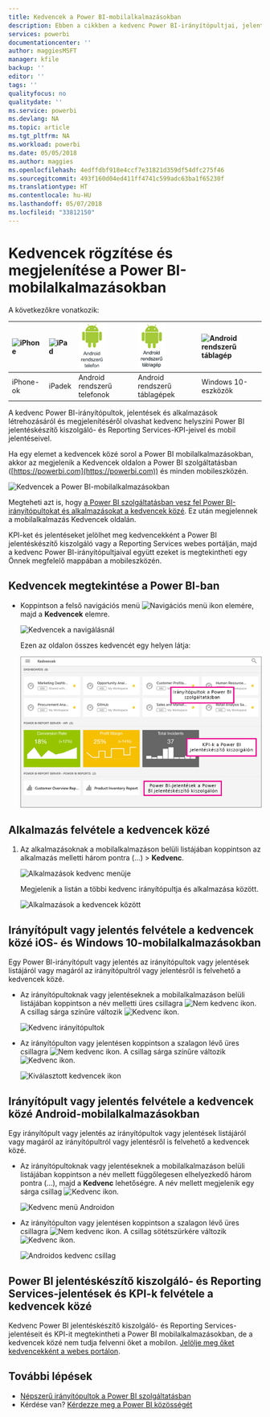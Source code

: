 ```yaml
---
title: Kedvencek a Power BI-mobilalkalmazásokban
description: Ebben a cikkben a kedvenc Power BI-irányítópultjai, jelentései, alkalmazásai, valamint Power BI jelentéskészítő kiszolgáló- és Reporting Services-jelentései és fő teljesítménymutatói (KPI-k) mobilalkalmazásokban való rögzítéséről és megtekintéséről olvashat.
services: powerbi
documentationcenter: ''
author: maggiesMSFT
manager: kfile
backup: ''
editor: ''
tags: ''
qualityfocus: no
qualitydate: ''
ms.service: powerbi
ms.devlang: NA
ms.topic: article
ms.tgt_pltfrm: NA
ms.workload: powerbi
ms.date: 05/05/2018
ms.author: maggies
ms.openlocfilehash: 4edffdbf918e4ccf7e31821d359df54dfc275f46
ms.sourcegitcommit: 493f160d04ed411ff4741c599adc63ba1f65230f
ms.translationtype: HT
ms.contentlocale: hu-HU
ms.lasthandoff: 05/07/2018
ms.locfileid: "33812150"
---
```

# <a name="make-and-view-favorites-in-the-power-bi-mobile-apps"></a>Kedvencek rögzítése és megjelenítése a Power BI-mobilalkalmazásokban
A következőkre vonatkozik:

| ![iPhone](media/mobile-apps-favorites/iphone-logo-50-px.png) | ![iPad](media/mobile-apps-favorites/ipad-logo-50-px.png) | ![Android rendszerű telefon](media/mobile-apps-favorites/android-phone-logo-50-px.png) | ![Android rendszerű táblagép](media/mobile-apps-favorites/android-tablet-logo-50-px.png) | ![Android rendszerű táblagép](media/mobile-apps-favorites/win-10-logo-50-px.png) |
|:--- |:--- |:--- |:--- |:--- |
| iPhone-ok |iPadek |Android rendszerű telefonok |Android rendszerű táblagépek |Windows 10-eszközök |

A kedvenc Power BI-irányítópultok, jelentések és alkalmazások létrehozásáról és megjelenítéséről olvashat kedvenc helyszíni Power BI jelentéskészítő kiszolgáló- és Reporting Services-KPI-jeivel és mobil jelentéseivel.

Ha egy elemet a kedvencek közé sorol a Power BI mobilalkalmazásokban, akkor az megjelenik a Kedvencek oldalon a Power BI szolgáltatásban ([https://powerbi.com](https://powerbi.com)) és minden mobileszközén. 

![Kedvencek a Power BI-mobilalkalmazásokban](media/mobile-apps-find-content-mobile-devices/power-bi-android-favorites-reports.png)


Megteheti azt is, hogy [a Power BI szolgáltatásban vesz fel Power BI-irányítópultokat és alkalmazásokat a kedvencek közé](service-dashboard-favorite.md). Ez után megjelennek a mobilalkalmazás Kedvencek oldalán.

KPI-ket és jelentéseket jelölhet meg kedvencekként a Power BI jelentéskészítő kiszolgáló vagy a Reporting Services webes portálján, majd a kedvenc Power BI-irányítópultjaival együtt ezeket is megtekintheti egy Önnek megfelelő mappában a mobileszközén.

## <a name="view-your-power-bi-favorites"></a>Kedvencek megtekintése a Power BI-ban
* Koppintson a felső navigációs menü ![Navigációs menü ikon](media/mobile-apps-favorites/power-bi-iphone-global-nav-button.png) elemére, majd a **Kedvencek** elemre.
  
  ![Kedvencek a navigálásnál](media/mobile-apps-favorites/power-bi-ipad-faves-pbi-report-server.png)
  
  Ezen az oldalon összes kedvencét egy helyen látja:
  
  ![Kedvencek oldal](media/mobile-apps-favorites/power-bi-ipad-favorites.png)

## <a name="make-an-app-a-favorite"></a>Alkalmazás felvétele a kedvencek közé
1. Az alkalmazásoknak a mobilalkalmazáson belüli listájában koppintson az alkalmazás melletti három pontra (...) > **Kedvenc**.
   
    ![Alkalmazások kedvenc menüje](media/mobile-apps-favorites/power-bi-android-favorite-app-ellipsis.png)
   
    Megjelenik a listán a többi kedvenc irányítópultja és alkalmazása között.
   
    ![Alkalmazások a kedvencek között](media/mobile-apps-favorites/power-bi-android-favorite-apps.png)

## <a name="make-a-dashboard-or-report-a-favorite-in-the-ios-and-windows-10-mobile-apps"></a>Irányítópult vagy jelentés felvétele a kedvencek közé iOS- és Windows 10-mobilalkalmazásokban
Egy Power BI-irányítópult vagy jelentés az irányítópultok vagy jelentések listájáról vagy magáról az irányítópultról vagy jelentésről is felvehető a kedvencek közé.

* Az irányítópultoknak vagy jelentéseknek a mobilalkalmazáson belüli listájában koppintson a név melletti üres csillagra ![Nem kedvenc ikon](media/mobile-apps-favorites/power-bi-mobile-not-favorite-icon.png). A csillag sárga színűre változik ![Kedvenc ikon](media/mobile-apps-favorites/power-bi-mobile-yes-favorite-icon.png).
  
    ![Kedvenc irányítópultok](media/mobile-apps-favorites/power-bi-mobile-make-dashboard-favorite.png)
* Az irányítópulton vagy jelentésen koppintson a szalagon lévő üres csillagra ![Nem kedvenc ikon](media/mobile-apps-favorites/power-bi-mobile-not-favorite-icon.png). A csillag sárga színűre változik ![Kedvenc ikon](media/mobile-apps-favorites/power-bi-mobile-yes-favorite-icon.png).
  
    ![Kiválasztott kedvencek ikon](media/mobile-apps-favorites/power-bi-mobile-favorite-selected.png)

## <a name="make-a-dashboard-or-report-a-favorite-in-the-android-mobile-apps"></a>Irányítópult vagy jelentés felvétele a kedvencek közé Android-mobilalkalmazásokban
Egy irányítópult vagy jelentés az irányítópultok vagy jelentések listájáról vagy magáról az irányítópultról vagy jelentésről is felvehető a kedvencek közé.

* Az irányítópultoknak vagy jelentéseknek a mobilalkalmazáson belüli listájában koppintson a név mellett függőlegesen elhelyezkedő három pontra (...), majd a **Kedvenc** lehetőségre. A név mellett megjelenik egy sárga csillag ![Kedvenc ikon](media/mobile-apps-favorites/power-bi-mobile-yes-favorite-icon.png).
  
    ![Kedvenc menü Androidon](media/mobile-apps-favorites/power-bi-android-make-favorite.png)
* Az irányítópulton vagy jelentésen koppintson a szalagon lévő üres csillagra ![Nem kedvenc ikon](media/mobile-apps-favorites/power-bi-mobile-not-favorite-icon.png). A csillag sötétszürkére változik ![Kedvenc ikon](media/mobile-apps-favorites/power-bi-android-favorite-icon.png).
  
    ![Androidos kedvenc csillag](media/mobile-apps-favorites/power-bi-android-favorite-in-dashboard.png)

## <a name="make-favorite-power-bi-report-server-and-reporting-services-reports-and-kpis"></a>Power BI jelentéskészítő kiszolgáló- és Reporting Services-jelentések és KPI-k felvétele a kedvencek közé
Kedvenc Power BI jelentéskészítő kiszolgáló- és Reporting Services-jelentéseit és KPI-it megtekintheti a Power BI mobilalkalmazásokban, de a kedvencek közé nem tudja felvenni őket a mobilon. [Jelölje meg őket kedvencekként a webes portálon](report-server/tutorial-explore-report-server-web-portal.md#tag-your-favorites). 

## <a name="next-steps"></a>További lépések
* [Népszerű irányítópultok a Power BI szolgáltatásban](service-dashboard-favorite.md) 
* Kérdése van? [Kérdezze meg a Power BI közösségét](http://community.powerbi.com/)


